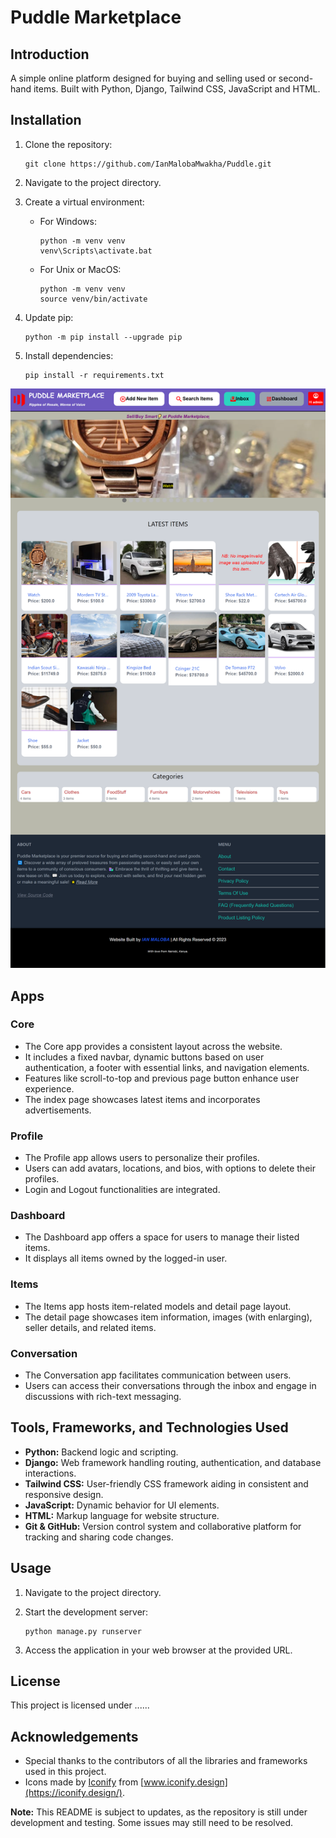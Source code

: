 # Puddle Marketplace

## Introduction
A simple online platform designed for buying and selling used or second-hand items. Built with Python, Django, Tailwind CSS, JavaScript and HTML.


## Installation

1. Clone the repository:
    ```
    git clone https://github.com/IanMalobaMwakha/Puddle.git
    ```

2. Navigate to the project directory.

3. Create a virtual environment:
    - For Windows:
        ```
        python -m venv venv
        venv\Scripts\activate.bat
        ```
    - For Unix or MacOS:
        ```
        python -m venv venv
        source venv/bin/activate
        ```

4. Update pip:
    ```
    python -m pip install --upgrade pip
    ```

5. Install dependencies:
    ```
    pip install -r requirements.txt
    ```

![Puddle Marketplace Frontpage](puddle/media/readme_images/frontpage.png)

## Apps

### Core
- The Core app provides a consistent layout across the website.
- It includes a fixed navbar, dynamic buttons based on user authentication, a footer with essential links, and navigation elements.
- Features like scroll-to-top and previous page button enhance user experience.
- The index page showcases latest items and incorporates advertisements.

### Profile
- The Profile app allows users to personalize their profiles.
- Users can add avatars, locations, and bios, with options to delete their profiles.
- Login and Logout functionalities are integrated.

### Dashboard
- The Dashboard app offers a space for users to manage their listed items.
- It displays all items owned by the logged-in user.

### Items
- The Items app hosts item-related models and detail page layout.
- The detail page showcases item information, images (with enlarging), seller details, and related items.

### Conversation
- The Conversation app facilitates communication between users.
- Users can access their conversations through the inbox and engage in discussions with rich-text messaging.

## Tools, Frameworks, and Technologies Used
- **Python:** Backend logic and scripting.
- **Django:** Web framework handling routing, authentication, and database interactions.
- **Tailwind CSS:** User-friendly CSS framework aiding in consistent and responsive design.
- **JavaScript:** Dynamic behavior for UI elements.
- **HTML:** Markup language for website structure.
- **Git & GitHub:** Version control system and collaborative platform for tracking and sharing code changes.


## Usage

1. Navigate to the project directory.

2. Start the development server:
    ```
    python manage.py runserver
    ```

3. Access the application in your web browser at the provided URL.

## License

This project is licensed under ......

## Acknowledgements

- Special thanks to the contributors of all the libraries and frameworks used in this project.
- Icons made by [Iconify](https://github.com/iconify/iconify) from [www.iconify.design](https://iconify.design/).



**Note:**
This README is subject to updates, as the repository is still under development and testing. Some issues may still need to be resolved.
